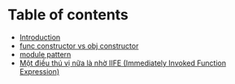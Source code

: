 # Table of contents

* [Introduction](README.md)
* [func constructor vs obj constructor](func-constructor-vs-obj-constructor.md)
* [module pattern](module-pattern.md)
* [Một điều thú vị nữa là nhờ IIFE \(Immediately Invoked Function Expression\)](mo-t-die-u-thu-vi-nu-a-la-nho-iife-immediately-invoked-function-expression.md)

